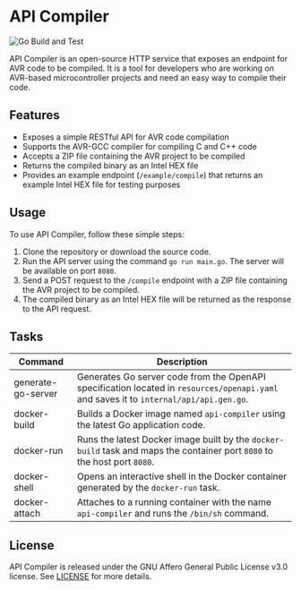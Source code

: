 # API Compiler

![Go Build and Test](https://github.com/chromacruiser/api-compiler/actions/workflows/go.yml/badge.svg)

API Compiler is an open-source HTTP service that exposes an endpoint for AVR code to be compiled. It is a tool for
developers who are working on AVR-based microcontroller projects and need an easy way to compile their code.

## Features

* Exposes a simple RESTful API for AVR code compilation
* Supports the AVR-GCC compiler for compiling C and C++ code
* Accepts a ZIP file containing the AVR project to be compiled
* Returns the compiled binary as an Intel HEX file
* Provides an example endpoint (`/example/compile`) that returns an example Intel HEX file for testing purposes

## Usage

To use API Compiler, follow these simple steps:

1. Clone the repository or download the source code.
2. Run the API server using the command `go run main.go`. The server will be available on port `8080`.
3. Send a POST request to the `/compile` endpoint with a ZIP file containing the AVR project to be compiled.
4. The compiled binary as an Intel HEX file will be returned as the response to the API request.

## Tasks

| Command         | Description                                                         |
|-----------------|---------------------------------------------------------------------|
| generate-go-server | Generates Go server code from the OpenAPI specification located in `resources/openapi.yaml` and saves it to `internal/api/api.gen.go`. |
| docker-build | Builds a Docker image named `api-compiler` using the latest Go application code. |
| docker-run | Runs the latest Docker image built by the `docker-build` task and maps the container port `8080` to the host port `8080`. |
| docker-shell | Opens an interactive shell in the Docker container generated by the `docker-run` task. |
| docker-attach | Attaches to a running container with the name `api-compiler` and runs the `/bin/sh` command. |

## License

API Compiler is released under the GNU Affero General Public License v3.0 license. See [LICENSE](./LICENSE) for more details.
